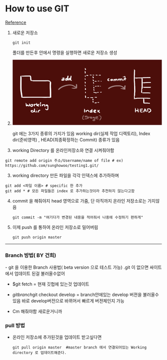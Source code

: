 # How to use GIT <Basic>

[Reference](https://rogerdudler.github.io/git-guide/index.ko.html )



1. 새로운 저장소 

   ~~~
   git init
   ~~~

   폴더를 만든후 안에서 명령을 실행하면 새로운 저장소 생성



2. ![](branch.png)

   git 에는 3가지 종류의 가지가 있음 working dir(실제 작업 디렉토리), Index dir(준비영역) , HEAD(최종확정하는 Commit) 종류가 있음 



3.  working Directory 를 온라인저장소와 연결 시켜줘야함

   ```
   git remote add origin 주소/Username/name of file # ex) https://github.com/sunghowoo/testing1.git/
   ```



3.  working directory 만든 파일을 각각 인덱스에 추가하하며

   ``` 
   git add <파일 이름> # specific 한 추가
   git add * # 모든 파일들은 index 로 추가하는것이라 추천하지 않는다고함
   ```



4. commit 을 해줘야지 head 영역으로 가줌, 단 아직까지 온라인 저장소로는 가지않음

   ```
   git commit -m "여기다가 변경된 내용을 적어줘서 나중에 수정하기 편하게"
   ```



5. 이제 push 를 통하여 온라인 저장소로 밀어버림

   ```
   git push origin master 
   ```

   

-------------------------------------------

### Branch 방법( BY 건희)

\- git 을 이용한 Branch 사용법( beta version 으로 테스트 가능) .git 이 없으면 싸이트에서 업데이트 된걸 불러올수없어

- $git fetch = 현재 깃헙에 있는것 업데이트

- $git branch$git checkout develop = branch안에있는 develop 버젼을 불러올수있음 바로 develop버전으로 바뀌어서 빠르게 버젼체인지 가능

- Cm 해줘야함 새로운거니까

### pull 방법

- 온라인 저장소에 추가된것을 업데이트 받고싶다면

  ~~~
  git pull origin master  #master branch 에서 연결되어있는 Working directory 로 업데이트해준다.
  ~~~

  

